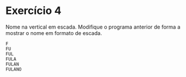 # Exercício 4

Nome na vertical em escada. Modifique o programa anterior de forma a mostrar o nome em formato de escada.

```
F
FU
FUL
FULA
FULAN
FULANO
```
